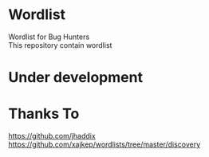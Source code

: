 # Wordlist
Wordlist for Bug Hunters  
This repository contain wordlist



# Under development
# Thanks To
https://github.com/jhaddix
https://github.com/xajkep/wordlists/tree/master/discovery

